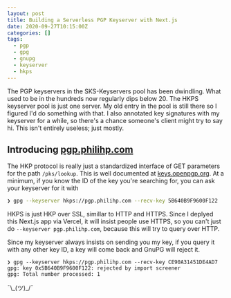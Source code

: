 ```yaml
---
layout: post
title: Building a Serverless PGP Keyserver with Next.js
date: 2020-09-27T10:15:00Z
categories: []
tags:
  - pgp
  - gpg
  - gnupg
  - keyserver
  - hkps
---
```


The PGP keyservers in the SKS-Keyservers pool has been dwindling. What used to be in the hundreds now regularly dips below 20. The HKPS keyserver pool is just one server. My old entry in the pool is still there so I figured I'd do something with that. I also annotated key signatures with my keyserver for a while, so there's a chance someone's client might try to say hi. This isn't entirely useless; just mostly.

## Introducing [pgp.philihp.com](https://pgp.philihp.com)

The HKP protocol is really just a standardized interface of GET parameters for the path `/pks/lookup`. This is well documented at [keys.openpgp.org](https://keys.openpgp.org/about/api). At a minimum, if you know the ID of the key you're searching for, you can ask your keyserver for it with

```bash
❯ gpg --keyserver hkps://pgp.philihp.com --recv-key 5B640B9F9600F122
```

HKPS is just HKP over SSL, simillar to HTTP and HTTPS. Since I deplyed this Next.js app via Vercel, it will insist people use HTTPS, so you can't just do `--keyserver pgp.philihp.com`, because this will try to query over HTTP.

Since my keyserver always insists on sending you my key, if you query it with any other key ID, a key will come back and GnuPG will reject it.

```
❯ gpg --keyserver hkps://pgp.philihp.com --recv-key CE90A31451DE4AD7
gpg: key 0x5B640B9F9600F122: rejected by import screener
gpg: Total number processed: 1
```

¯\\\_(ツ)\_/¯
